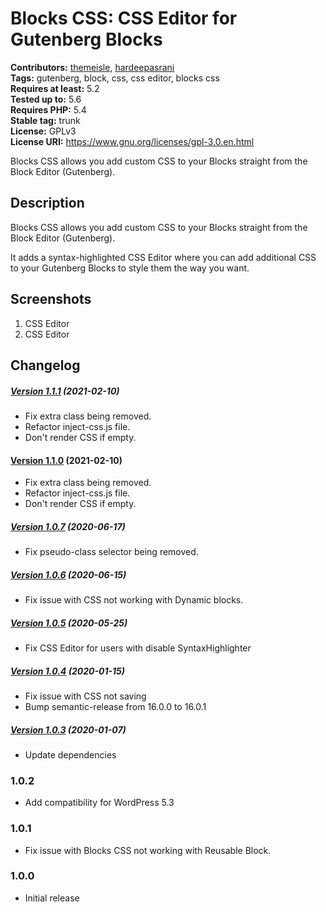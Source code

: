 # Blocks CSS: CSS Editor for Gutenberg Blocks #
**Contributors:** [themeisle](https://profiles.wordpress.org/themeisle), [hardeepasrani](https://profiles.wordpress.org/hardeepasrani)  
**Tags:** gutenberg, block, css, css editor, blocks css  
**Requires at least:** 5.2      
**Tested up to:** 5.6  
**Requires PHP:** 5.4    
**Stable tag:** trunk  
**License:** GPLv3    
**License URI:** https://www.gnu.org/licenses/gpl-3.0.en.html    

Blocks CSS allows you add custom CSS to your Blocks straight from the Block Editor (Gutenberg).

## Description ##

Blocks CSS allows you add custom CSS to your Blocks straight from the Block Editor (Gutenberg).

It adds a syntax-highlighted CSS Editor where you can add additional CSS to your Gutenberg Blocks to style them the way you want.

## Screenshots ##

1. CSS Editor
2. CSS Editor

## Changelog ##

##### [Version 1.1.1](https://github.com/Codeinwp/blocks-css/compare/v1.1.0...v1.1.1) (2021-02-10)

- Fix extra class being removed.
- Refactor inject-css.js file.
- Don't render CSS if empty.




#### [Version 1.1.0](https://github.com/Codeinwp/blocks-css/compare/v1.0.7...v1.1.0) (2021-02-10)

- Fix extra class being removed.
- Refactor inject-css.js file.
- Don't render CSS if empty.




##### [Version 1.0.7](https://github.com/Codeinwp/blocks-css/compare/v1.0.6...v1.0.7) (2020-06-17)

- Fix pseudo-class selector being removed.




##### [Version 1.0.6](https://github.com/Codeinwp/blocks-css/compare/v1.0.5...v1.0.6) (2020-06-15)

- Fix issue with CSS not working with Dynamic blocks.




##### [Version 1.0.5](https://github.com/Codeinwp/blocks-css/compare/v1.0.4...v1.0.5) (2020-05-25)

- Fix CSS Editor for users with disable SyntaxHighlighter




##### [Version 1.0.4](https://github.com/Codeinwp/blocks-css/compare/v1.0.3...v1.0.4) (2020-01-15)

- Fix issue with CSS not saving
- Bump semantic-release from 16.0.0 to 16.0.1




##### [Version 1.0.3](https://github.com/Codeinwp/blocks-css/compare/v1.0.2...v1.0.3) (2020-01-07)

* Update dependencies

### 1.0.2 ###

* Add compatibility for WordPress 5.3

### 1.0.1 ###

* Fix issue with Blocks CSS not working with Reusable Block.

### 1.0.0 ###

* Initial release
